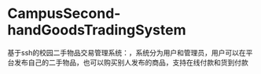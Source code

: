 # CampusSecond-handGoodsTradingSystem
 基于ssh的校园二手物品交易管理系统：，系统分为用户和管理员，用户可以在平台发布自己的二手物品，也可以购买别人发布的商品，支持在线付款和货到付款

